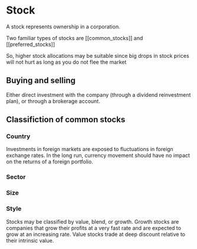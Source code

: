 # Stock
A stock represents ownership in a corporation.

Two familiar types of stocks are [[common_stocks]] and [[preferred_stocks]]



So, higher stock allocations may be suitable since big drops in stock prices will not hurt as long as you do not flee the market

## Buying and selling
Either direct investment with the company (through a dividend reinvestment plan), or through a brokerage account. 

## Classifiction of common stocks
### Country
Investments in foreign markets are exposed to fluctuations in foreign exchange rates. In the long run, currency movement should have no impact on the returns of a foreign portfolio. 


### Sector


### Size

### Style
Stocks may be classified by value, blend, or growth. Growth stocks are companies that grow their profits at a very fast rate and are expected to grow at an increasing rate. Value stocks trade at deep discount relative to their intrinsic value. 